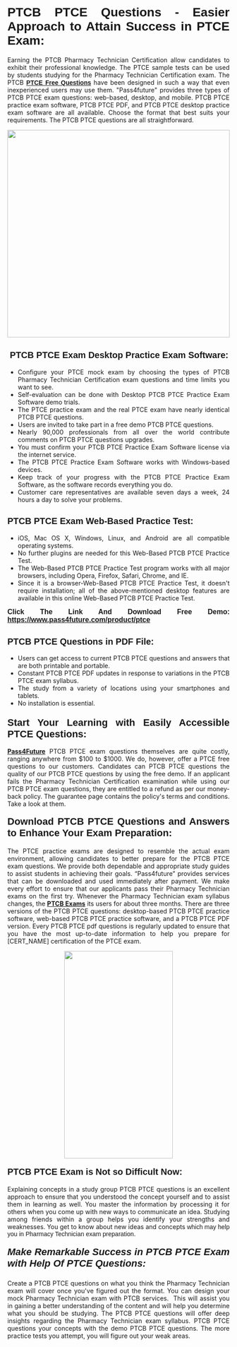 <h1 style="text-align: justify;"><span style="font-family:Tahoma,Geneva,sans-serif;"><strong>PTCB PTCE Questions - Easier Approach to Attain Success in PTCE Exam:</strong></span></h1>

<p style="text-align: justify;">Earning the PTCB Pharmacy Technician Certification allow candidates to exhibit their professional knowledge. The PTCE sample tests can be used by students studying for the Pharmacy Technician Certification exam. The PTCB <a href="https://www.pass4future.com/questions/ptcb/ptce" target="_blank"><span style="font-family:Tahoma,Geneva,sans-serif;"><strong>PTCE Free Questions</strong></span></a> have been designed in such a way that even inexperienced users may use them. "Pass4future" provides three types of PTCB PTCE exam questions: web-based, desktop, and mobile. PTCB PTCE practice exam software, PTCB PTCE PDF, and PTCB PTCE desktop practice exam software are all available. Choose the format that best suits your requirements. The PTCB PTCE questions are all straightforward.</p>

<p style="text-align: justify;"><a href="https://www.pass4future.com/product/ptce" target="_blank"><img alt="" src="https://lh3.googleusercontent.com/pw/AM-JKLU5_aushiRQbaoUdVonD_1om6esFnUm_j21jdeI1V3aesz_ETcO2Y8QVj0ZamD1vJ__MzXKNoh3XzzrDTXgudBuMwEatvdphNwcixeZDIncATvFdVanIchOfqVuIJHbWkG03KYMH2pwXnb7WaAnvI3g=w1366-h490-no?authuser=0" style="width: 100%; height: 470px;" /></a></p>

<h2 style="text-align: justify;"><strong><span style="font-family:Tahoma,Geneva,sans-serif;"><span style="font-size:20px;"> PTCB PTCE Exam Desktop Practice Exam Software:</span></span></strong></h2>

<ul>
	<li style="text-align: justify;">Configure your PTCE mock exam by choosing the types of PTCB Pharmacy Technician Certification exam questions and time limits you want to see.</li>
	<li style="text-align: justify;">Self-evaluation can be done with Desktop PTCB PTCE Practice Exam Software demo trials.</li>
	<li style="text-align: justify;">The PTCE practice exam and the real PTCE exam have nearly identical PTCB PTCE questions.</li>
	<li style="text-align: justify;">Users are invited to take part in a free demo PTCB PTCE questions.</li>
	<li style="text-align: justify;">Nearly 90,000 professionals from all over the world contribute comments on PTCB PTCE questions upgrades.</li>
	<li style="text-align: justify;">You must confirm your PTCB PTCE Practice Exam Software license via the internet service.</li>
	<li style="text-align: justify;">The PTCB PTCE Practice Exam Software works with Windows-based devices.</li>
	<li style="text-align: justify;">Keep track of your progress with the PTCB PTCE Practice Exam Software, as the software records everything you do.</li>
	<li style="text-align: justify;">Customer care representatives are available seven days a week, 24 hours a day to solve your problems.</li>
</ul>

<h2 style="text-align: justify;"><span style="font-family:Tahoma,Geneva,sans-serif;"><strong><span style="font-size:20px;">PTCB PTCE Exam Web-Based Practice Test:</span></strong></span></h2>

<ul>
	<li style="text-align: justify;">iOS, Mac OS X, Windows, Linux, and Android are all compatible operating systems.</li>
	<li style="text-align: justify;">No further plugins are needed for this Web-Based PTCB PTCE Practice Test.</li>
	<li style="text-align: justify;">The Web-Based PTCB PTCE Practice Test program works with all major browsers, including Opera, Firefox, Safari, Chrome, and IE.</li>
	<li style="text-align: justify;">Since it is a browser-Web-Based PTCB PTCE Practice Test, it doesn't require installation; all of the above-mentioned desktop features are available in this online Web-Based PTCB PTCE Practice Test.</li>
</ul>

<p style="text-align: justify;"><span style="font-family:Tahoma,Geneva,sans-serif;"><span style="font-size:16px;"><strong>Click The Link And Download Free Demo:</strong></span></span> <a href="https://www.pass4future.com/product/ptce" target="_blank"><span style="font-family:Tahoma,Geneva,sans-serif;"><span style="font-size:16px;"><strong>https://www.pass4future.com/product/ptce</strong></span></span></a></p>

<h2 style="text-align: justify;"><strong><span style="font-family:Tahoma,Geneva,sans-serif;"><span style="font-size:20px;">PTCB PTCE Questions in PDF File:</span></span></strong></h2>

<ul>
	<li style="text-align: justify;">Users can get access to current PTCB PTCE questions and answers that are both printable and portable.</li>
	<li style="text-align: justify;">Constant PTCB PTCE PDF updates in response to variations in the PTCB PTCE exam syllabus.</li>
	<li style="text-align: justify;">The study from a variety of locations using your smartphones and tablets.</li>
	<li style="text-align: justify;">No installation is essential.</li>
</ul>

<h3 style="text-align: justify;"><span style="font-family:Tahoma,Geneva,sans-serif;"><strong><span style="font-size:22px;">Start Your Learning with Easily Accessible PTCE Questions:</span></strong></span></h3>

<p style="text-align: justify;"><strong><a href="https://www.pass4future.com/" target="_blank">Pass4Future</a></strong> PTCB PTCE exam questions themselves are quite costly, ranging anywhere from $100 to $1000. We do, however, offer a PTCE free questions to our customers. Candidates can PTCB PTCE questions the quality of our PTCB PTCE questions by using the free demo. If an applicant fails the Pharmacy Technician Certification examination while using our PTCB PTCE exam questions, they are entitled to a refund as per our money-back policy. The guarantee page contains the policy's terms and conditions. Take a look at them.</p>

<h4 style="text-align: justify;"><strong><span style="font-family:Tahoma,Geneva,sans-serif;"><span style="font-size:22px;">Download PTCB PTCE Questions and Answers to Enhance Your Exam Preparation:</span></span></strong></h4>

<p style="text-align: justify;">The PTCE practice exams are designed to resemble the actual exam environment, allowing candidates to better prepare for the PTCB PTCE exam questions. We provide both dependable and appropriate study guides to assist students in achieving their goals. “Pass4future” provides services that can be downloaded and used immediately after payment. We make every effort to ensure that our applicants pass their Pharmacy Technician exams on the first try. Whenever the Pharmacy Technician exam syllabus changes, the <strong><a href="https://www.pass4future.com/ptcb" target="_blank">PTCB Exams</a></strong> its users for about three months. There are three versions of the PTCB PTCE questions: desktop-based PTCB PTCE practice software, web-based PTCB PTCE practice software, and a PTCB PTCE PDF version. Every PTCB PTCE pdf questions is regularly updated to ensure that you have the most up-to-date information to help you prepare for [CERT_NAME] certification of the PTCE exam.</p>

<p style="text-align: center;"><a href="https://www.pass4future.com/product/ptce" target="_blank"><img alt="" src="https://lh3.googleusercontent.com/pw/AM-JKLV3yUm3jiqqIo1xIsj1VJ_UeysYexQY-pRYO0rIFl3vg11QZioN-gzffpw2AfKqFynWuvoXOreWrWS0swpr4xmOSWfwII2jvatteuqrfxiWGFBSHPiZUCoi33jqeymK5dmu-0enyX6tayRCAMHw05jv=s617-no?authuser=0" style="width: 70%; height: 470px;" /></a></p>

<h4 style="text-align: justify;"><strong><span style="font-family:Tahoma,Geneva,sans-serif;"><span style="font-size:20px;">PTCB PTCE Exam is Not so Difficult Now:</span></span></strong></h4>

<p style="text-align: justify;">Explaining concepts in a study group PTCB PTCE questions is an excellent approach to ensure that you understood the concept yourself and to assist them in learning as well. You master the information by processing it for others when you come up with new ways to communicate an idea. Studying among friends within a group helps you identify your strengths and weaknesses. You get to know about new ideas and concepts <span style="font-family:Tahoma,Geneva,sans-serif;">which may help you in Pharmacy Technician exam preparation.</span></p>

<h5 style="text-align: justify;"><span style="font-family:Tahoma,Geneva,sans-serif;"><span style="font-size:22px;"><strong>Make Remarkable Success in PTCB PTCE Exam with Help Of PTCE Questions:</strong></span></span></h5>

<p style="text-align: justify;">Create a PTCB PTCE questions on what you think the Pharmacy Technician exam will cover once you've figured out the format. You can design your mock Pharmacy Technician exam with PTCB services.  This will assist you in gaining a better understanding of the content and will help you determine what you should be studying. The PTCB PTCE questions will offer deep insights regarding the Pharmacy Technician exam syllabus. PTCB PTCE questions your concepts with the demo PTCB PTCE questions. The more practice tests you attempt, you will figure out your weak areas.</p>
